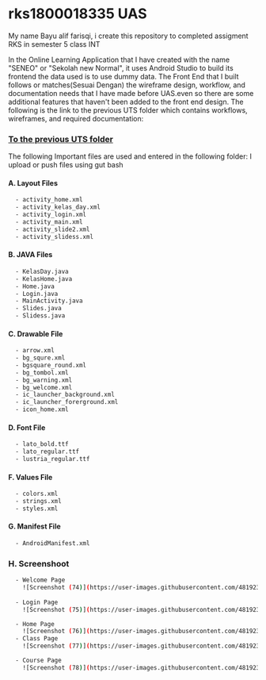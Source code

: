 # rks1800018335 UAS
My name Bayu alif farisqi, i create this repository to completed assigment RKS in semester 5 class INT

In the Online Learning Application that I have created with the name "SENEO" or "Sekolah new Normal", it uses Android Studio to build its frontend the data used
is to use dummy data.
The Front End that I built follows or matches(Sesuai Dengan) the wireframe design, workflow, and documentation needs that I have made before UAS.even so there are some additional features that haven't been added to the front end design.
The following is the link to the previous UTS folder which contains workflows, wireframes, and required documentation:

### [To the previous UTS folder](https://drive.google.com/drive/folders/10umITYlThlMVJmQqVuqLJvu9zLcYRp3V)

The following Important files are used and entered in the following folder:
I upload or push files using gut bash

####  A. Layout Files 
```sh
  - activity_home.xml
  - activity_kelas_day.xml
  - activity_login.xml
  - activity_main.xml
  - activity_slide2.xml
  - activity_slidess.xml
```

#### B. JAVA Files
```sh
  - KelasDay.java
  - KelasHome.java
  - Home.java
  - Login.java
  - MainActivity.java
  - Slides.java
  - Slidess.java
```
#### C. Drawable File
```sh
  - arrow.xml
  - bg_squre.xml
  - bgsquare_round.xml
  - bg_tombol.xml
  - bg_warning.xml
  - bg_welcome.xml
  - ic_launcher_background.xml
  - ic_launcher_forerground.xml
  - icon_home.xml
```
#### D. Font File
```sh
  - lato_bold.ttf
  - lato_regular.ttf
  - lustria_regular.ttf
```
#### F. Values File
```sh
  - colors.xml
  - strings.xml
  - styles.xml
```

#### G. Manifest File
```sh
  - AndroidManifest.xml
```

### H. Screenshoot
```sh
  - Welcome Page
    ![Screenshot (74)](https://user-images.githubusercontent.com/48192376/106550415-ab898f80-6545-11eb-922b-87518c8b5228.png)
  
  - Login Page
    ![Screenshot (75)](https://user-images.githubusercontent.com/48192376/106550420-ae848000-6545-11eb-9fca-f2a3761a463a.png)

  - Home Page
    ![Screenshot (76)](https://user-images.githubusercontent.com/48192376/106550428-afb5ad00-6545-11eb-82f7-605659158bd2.png)
  - Class Page
    ![Screenshot (77)](https://user-images.githubusercontent.com/48192376/106550433-b17f7080-6545-11eb-8d46-08012e52592a.png)

  - Course Page
    ![Screenshot (78)](https://user-images.githubusercontent.com/48192376/106550440-b2b09d80-6545-11eb-9260-f01068bc6c3e.png)
```
